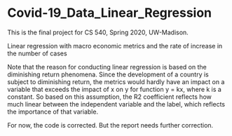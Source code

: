 # Covid-19_Data_Linear_Regression

This is the final project for CS 540, Spring 2020, UW-Madison.

Linear regression with macro economic metrics and the rate of increase in the number of cases

Note that the reason for conducting linear regression is based on the diminishing return phenomena. Since the development of a country is subject to diminishing return, the metrics would hardly have an impact on a variable that exceeds the impact of x on y for function y = kx, where k is a constant. So based on this assumption, the R2 coefficient reflects how much linear between the independent variable and the label, which reflects the importance of that variable. 

For now, the code is corrected. But the report needs further correction. 

